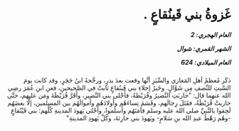 <h1 dir="rtl">غَزوةُ بني قَينُقاعٍ .</h1>

<h5 dir="rtl">العام الهجري:  2

الشهر القمري: شوال

العام الميلادي: 624</h5>

<p dir="rtl">ذكَر مُعظمُ أهلِ المَغازي والسِّيَرِ أنَّها وقعت بعدَ بدرٍ، ورجَّحهُ ابنُ حَجَرٍ، وقد كانت يومَ السَّبتِ للنِّصفِ مِن شَوَّالٍ. وخَبرُ إجلاءِ بني قَينُقاعٍ ثابتٌ في الصَّحيحينِ، فعنِ ابنِ عُمَرَ رضِي الله عنهما قال: "حاربَتِ النَّضيرُ وقُرَيْظةُ، فأَجْلى بني النَّضيرِ، وأَقَرَّ قُرَيْظَةَ ومَن عليهم، حتَّى حاربتْ قُرَيْظَةُ، فقَتَلَ رِجالَهم، وقَسَمَ نِساءَهُم وأَولادَهُم وأَموالَهُم بين المسلمين، إلَّا بعضَهُم لَحِقوا بالنَّبيِّ صلى الله عليه وسلم فآمَنَهُم وأَسلَموا، وأَجْلى يَهودَ المدينةِ كُلَّهم: بني قَيْنُقاعٍ -وهُم رَهْطُ عبدِ الله بنِ سَلامٍ- ويَهودَ بني حارِثةَ، وكُلَّ يَهودِ المدينةِ"</p></br>
